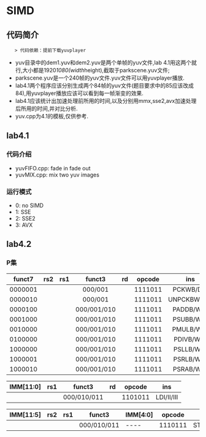 # SIMD
## 代码简介
       > 代码依赖：提前下载yuvplayer

* yuv目录中的dem1.yuv和dem2.yuv是两个单帧的yuv文件,lab 4.1用这两个就行,大小都是1920*1080(width*height),截取于parkscene.yuv文件;
* parkscene.yuv是一个240帧的yuv文件.yuv文件可以用yuvplayer播放.
* lab4.1两个程序应该分别生成两个84帧的yuv文件(题目要求中的85应该改成84),用yuvplayer播放应该可以看到每一帧渐变的效果.
* lab4.1应该统计出加速处理前所用的时间,以及分别用mmx,sse2,avx加速处理后所用的时间,并对比分析.
* yuv.cpp为4.1的模板,仅供参考.
## lab4.1
### 代码介绍
* yuvFIFO.cpp: fade in fade out
* yuvMIX.cpp: mix two yuv images
### 运行模式
* 0: no SIMD
* 1: SSE
* 2: SSE2
* 3: AVX
## lab4.2
### P集
| funct7  | rs2  | rs1 |     funct3     |  rd |  opcode  |      ins     |
| :-----: |:---: | ---:| :-------------:| ---:| :-------:| :-----------:|
| 0000001 |      |     |     000/001    |     | 1111011  |    PCKWB/DW  |
| 0000010 |      |     |     000/001    |     | 1111011  |   UNPCKBW/WD |
| 0000100 |      |     |   000/001/010  |     | 1111011  |   PADDB/W/D  |
| 0001000 |      |     |   000/001/010  |     | 1111011  |   PSUBB/W/D  |
| 0010000 |      |     |   000/001/010  |     | 1111011  |   PMULB/W/D  |
| 0100000 |      |     |   000/001/010  |     | 1111011  |   PDIVB/W/D  |
| 1000000 |      |     |   000/001/010  |     | 1111011  |   PSLLB/W/D  |
| 1000001 |      |     |   000/001/010  |     | 1111011  |   PSRLB/W/D  | 
| 1000010 |      |     |   000/001/010  |     | 1111011  |   PSRAB/W/D  |

|    IMM[11:0]   | rs1 | funct3         | rd  | opcode   | ins          |
| :-----------:  | --- | :---------:    | --  | :-------:| :----------: |
|                |     | 000/010/011    |     | 1101011  | LDI/II/III   |

|IMM[11:5] | rs2 | rs1 | funct3         | IMM[4:0] | opcode   | ins        |
|----------|-----|---- | :-----------:  |----      | :-------:| :--------: |
|          |     |     | 000/010/011    |----      | 1110111  | STI/II/III |
